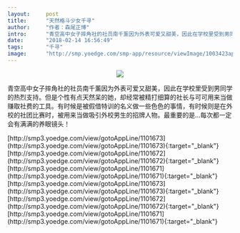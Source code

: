 ```yaml
---
layout:     post
title:      "天然格斗少女千寻"
author:     "作者：森尾正博"
intro:      "青空高中女子摔角社的社员南千薰因为外表可爱又甜美，因此在学校里受到男同学的热烈支持。但是个性有点天然呆的她，却经常被精打细算的社长与可可用来当做赚取社费的工具。有时候是被假借特训的名义做一些色色的事情，有时候则是在外校的社团比赛时，被用来当做吸引外校男生的招牌人物。最重要的是…每次都一定会有满满的养眼镜头！"
date:       "2018-02-14 16:56:49"
tags:       "千寻"
image:      "http://smp.yoedge.com/smp-app/resource/viewImage/1003423appline.png"
---
```

<div style="text-align: center">
<p><img src="http://smp.yoedge.com/smp-app/resource/viewImage/1003423appline.png"/></p>
</div>
<p class="post-meta">
<span>青空高中女子摔角社的社员南千薰因为外表可爱又甜美，因此在学校里受到男同学的热烈支持。但是个性有点天然呆的她，却经常被精打细算的社长与可可用来当做赚取社费的工具。有时候是被假借特训的名义做一些色色的事情，有时候则是在外校的社团比赛时，被用来当做吸引外校男生的招牌人物。最重要的是…每次都一定会有满满的养眼镜头！</span>
</p>
[http://smp3.yoedge.com/view/gotoAppLine/1101673](http://smp3.yoedge.com/view/gotoAppLine/1101673){:target="_blank"}
[http://smp3.yoedge.com/view/gotoAppLine/1101672](http://smp3.yoedge.com/view/gotoAppLine/1101672){:target="_blank"}
[http://smp3.yoedge.com/view/gotoAppLine/1101671](http://smp3.yoedge.com/view/gotoAppLine/1101671){:target="_blank"}
[http://smp3.yoedge.com/view/gotoAppLine/1101673](http://smp3.yoedge.com/view/gotoAppLine/1101673){:target="_blank"}
[http://smp3.yoedge.com/view/gotoAppLine/1101672](http://smp3.yoedge.com/view/gotoAppLine/1101672){:target="_blank"}
[http://smp3.yoedge.com/view/gotoAppLine/1101671](http://smp3.yoedge.com/view/gotoAppLine/1101671){:target="_blank"}


